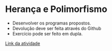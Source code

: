 # Herança e Polimorfismo

- Desenvolver os programas propostos.
- Devolução deve ser feita através do Github
- Exercício pode ser feito em dupla.

[Link da atividade](https://classroom.google.com/c/NzQ5MjM1NTI2MjQ4/a/NzYyNDQyODgzMjk1)
